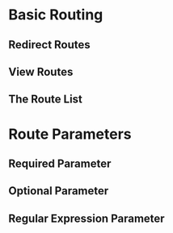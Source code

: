 # Basic Routing
## Redirect Routes
## View Routes
## The Route List
# Route Parameters
## Required Parameter
## Optional Parameter
## Regular Expression Parameter
